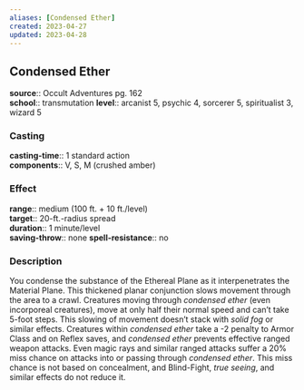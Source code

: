 ```yaml
---
aliases: [Condensed Ether]
created: 2023-04-27
updated: 2023-04-28
---
```


## Condensed Ether

**source**:: Occult Adventures pg. 162  
**school**:: transmutation
**level**:: arcanist 5, psychic 4, sorcerer 5, spiritualist 3, wizard 5

### Casting

**casting-time**:: 1 standard action  
**components**:: V, S, M (crushed amber)

### Effect

**range**:: medium (100 ft. + 10 ft./level)  
**target**:: 20-ft.-radius spread  
**duration**:: 1 minute/level  
**saving-throw**:: none
**spell-resistance**:: no

### Description

You condense the substance of the Ethereal Plane as it interpenetrates the Material Plane. This thickened planar conjunction slows movement through the area to a crawl. Creatures moving through *condensed ether* (even incorporeal creatures), move at only half their normal speed and can’t take 5-foot steps. This slowing of movement doesn’t stack with *solid fog* or similar effects. Creatures within *condensed ether* take a -2 penalty to Armor Class and on Reflex saves, and *condensed ether* prevents effective ranged weapon attacks. Even magic rays and similar ranged attacks suffer a 20% miss chance on attacks into or passing through *condensed ether*. This miss chance is not based on concealment, and Blind-Fight, *true seeing*, and similar effects do not reduce it.
